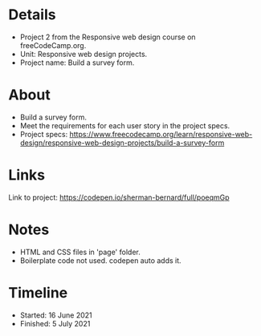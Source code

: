 # Details
- Project 2 from the Responsive web design course on freeCodeCamp.org.
- Unit: Responsive web design projects.
- Project name: Build a survey form.

# About
- Build a survey form. 
- Meet the requirements for each user story in the project specs.
- Project specs: https://www.freecodecamp.org/learn/responsive-web-design/responsive-web-design-projects/build-a-survey-form

# Links
Link to project: https://codepen.io/sherman-bernard/full/poeqmGp

# Notes
- HTML and CSS files in 'page' folder.
- Boilerplate code not used. codepen auto adds it.

# Timeline
- Started: 16 June 2021
- Finished: 5 July 2021